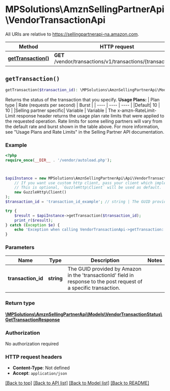 # MPSolutions\AmznSellingPartnerApi\VendorTransactionApi

All URIs are relative to https://sellingpartnerapi-na.amazon.com.

Method | HTTP request | Description
------------- | ------------- | -------------
[**getTransaction()**](VendorTransactionApi.md#getTransaction) | **GET** /vendor/transactions/v1/transactions/{transactionId} | 


## `getTransaction()`

```php
getTransaction($transaction_id): \MPSolutions\AmznSellingPartnerApi\Models\VendorTransactionStatus\GetTransactionResponse
```



Returns the status of the transaction that you specify.  **Usage Plans:**  | Plan type | Rate (requests per second) | Burst | | ---- | ---- | ---- | |Default| 10 | 10 | |Selling partner specific| Variable | Variable |  The x-amzn-RateLimit-Limit response header returns the usage plan rate limits that were applied to the requested operation. Rate limits for some selling partners will vary from the default rate and burst shown in the table above. For more information, see \"Usage Plans and Rate Limits\" in the Selling Partner API documentation.

### Example

```php
<?php
require_once(__DIR__ . '/vendor/autoload.php');



$apiInstance = new MPSolutions\AmznSellingPartnerApi\Api\VendorTransactionApi(
    // If you want use custom http client, pass your client which implements `GuzzleHttp\ClientInterface`.
    // This is optional, `GuzzleHttp\Client` will be used as default.
    new GuzzleHttp\Client()
);
$transaction_id = 'transaction_id_example'; // string | The GUID provided by Amazon in the 'transactionId' field in response to the post request of a specific transaction.

try {
    $result = $apiInstance->getTransaction($transaction_id);
    print_r($result);
} catch (Exception $e) {
    echo 'Exception when calling VendorTransactionApi->getTransaction: ', $e->getMessage(), PHP_EOL;
}
```

### Parameters

Name | Type | Description  | Notes
------------- | ------------- | ------------- | -------------
 **transaction_id** | **string**| The GUID provided by Amazon in the &#39;transactionId&#39; field in response to the post request of a specific transaction. |

### Return type

[**\MPSolutions\AmznSellingPartnerApi\Models\VendorTransactionStatus\GetTransactionResponse**](../Model/GetTransactionResponse.md)

### Authorization

No authorization required

### HTTP request headers

- **Content-Type**: Not defined
- **Accept**: `application/json`

[[Back to top]](#) [[Back to API list]](../../README.md#endpoints)
[[Back to Model list]](../../README.md#models)
[[Back to README]](../../README.md)
